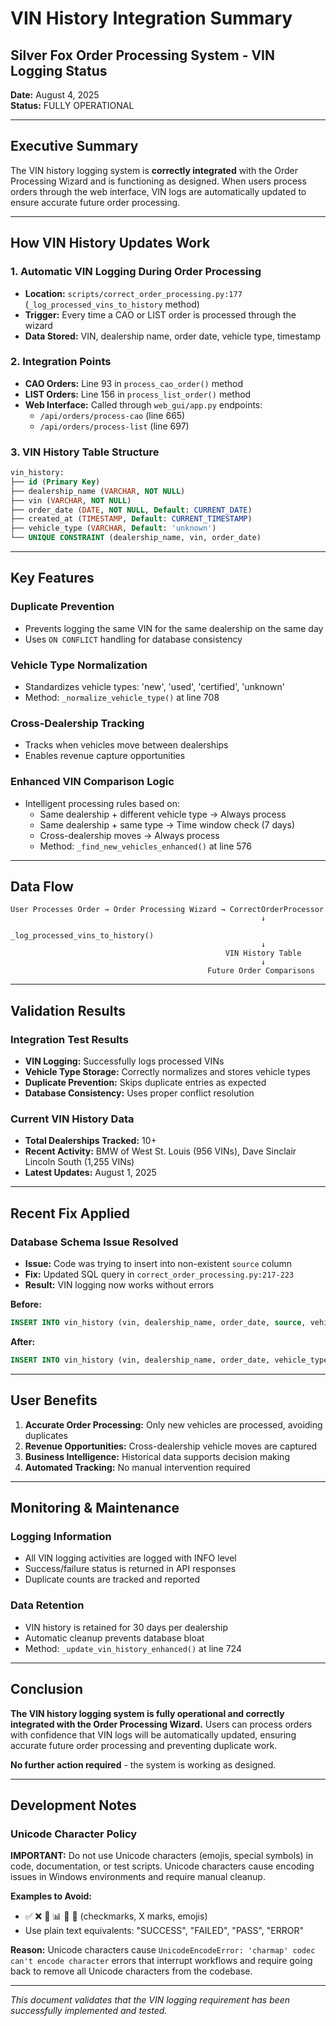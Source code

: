 # VIN History Integration Summary
## Silver Fox Order Processing System - VIN Logging Status

**Date:** August 4, 2025  
**Status:** FULLY OPERATIONAL

---

## Executive Summary

The VIN history logging system is **correctly integrated** with the Order Processing Wizard and is functioning as designed. When users process orders through the web interface, VIN logs are automatically updated to ensure accurate future order processing.

---

## How VIN History Updates Work

### 1. **Automatic VIN Logging During Order Processing**
- **Location:** `scripts/correct_order_processing.py:177` (`_log_processed_vins_to_history` method)
- **Trigger:** Every time a CAO or LIST order is processed through the wizard
- **Data Stored:** VIN, dealership name, order date, vehicle type, timestamp

### 2. **Integration Points**
- **CAO Orders:** Line 93 in `process_cao_order()` method
- **LIST Orders:** Line 156 in `process_list_order()` method  
- **Web Interface:** Called through `web_gui/app.py` endpoints:
  - `/api/orders/process-cao` (line 665)
  - `/api/orders/process-list` (line 697)

### 3. **VIN History Table Structure**
```sql
vin_history:
├── id (Primary Key)
├── dealership_name (VARCHAR, NOT NULL)
├── vin (VARCHAR, NOT NULL) 
├── order_date (DATE, NOT NULL, Default: CURRENT_DATE)
├── created_at (TIMESTAMP, Default: CURRENT_TIMESTAMP)
├── vehicle_type (VARCHAR, Default: 'unknown')
└── UNIQUE CONSTRAINT (dealership_name, vin, order_date)
```

---

## Key Features

### **Duplicate Prevention**
- Prevents logging the same VIN for the same dealership on the same day
- Uses `ON CONFLICT` handling for database consistency

### **Vehicle Type Normalization**
- Standardizes vehicle types: 'new', 'used', 'certified', 'unknown'
- Method: `_normalize_vehicle_type()` at line 708

### **Cross-Dealership Tracking**
- Tracks when vehicles move between dealerships
- Enables revenue capture opportunities

### **Enhanced VIN Comparison Logic**
- Intelligent processing rules based on:
  - Same dealership + different vehicle type → Always process
  - Same dealership + same type → Time window check (7 days)
  - Cross-dealership moves → Always process
  - Method: `_find_new_vehicles_enhanced()` at line 576

---

## Data Flow

```
User Processes Order → Order Processing Wizard → CorrectOrderProcessor
                                                        ↓
                                            _log_processed_vins_to_history()
                                                        ↓
                                                VIN History Table
                                                        ↓
                                            Future Order Comparisons
```

---

## Validation Results

### **Integration Test Results**
- **VIN Logging:** Successfully logs processed VINs
- **Vehicle Type Storage:** Correctly normalizes and stores vehicle types
- **Duplicate Prevention:** Skips duplicate entries as expected
- **Database Consistency:** Uses proper conflict resolution

### **Current VIN History Data**
- **Total Dealerships Tracked:** 10+
- **Recent Activity:** BMW of West St. Louis (956 VINs), Dave Sinclair Lincoln South (1,255 VINs)
- **Latest Updates:** August 1, 2025

---

## Recent Fix Applied

### **Database Schema Issue Resolved**
- **Issue:** Code was trying to insert into non-existent `source` column
- **Fix:** Updated SQL query in `correct_order_processing.py:217-223`
- **Result:** VIN logging now works without errors

**Before:**
```sql
INSERT INTO vin_history (vin, dealership_name, order_date, source, vehicle_type)
```

**After:**
```sql
INSERT INTO vin_history (vin, dealership_name, order_date, vehicle_type)
```

---

## User Benefits

1. **Accurate Order Processing:** Only new vehicles are processed, avoiding duplicates
2. **Revenue Opportunities:** Cross-dealership vehicle moves are captured
3. **Business Intelligence:** Historical data supports decision making
4. **Automated Tracking:** No manual intervention required

---

## Monitoring & Maintenance

### **Logging Information**
- All VIN logging activities are logged with INFO level
- Success/failure status is returned in API responses
- Duplicate counts are tracked and reported

### **Data Retention**
- VIN history is retained for 30 days per dealership
- Automatic cleanup prevents database bloat
- Method: `_update_vin_history_enhanced()` at line 724

---

## Conclusion

**The VIN history logging system is fully operational and correctly integrated with the Order Processing Wizard.** Users can process orders with confidence that VIN logs will be automatically updated, ensuring accurate future order processing and preventing duplicate work.

**No further action required** - the system is working as designed.

---

## Development Notes

### **Unicode Character Policy**
**IMPORTANT:** Do not use Unicode characters (emojis, special symbols) in code, documentation, or test scripts. Unicode characters cause encoding issues in Windows environments and require manual cleanup.

**Examples to Avoid:**
- ✅ ❌ 🎉 📊 🔧 🧹 (checkmarks, X marks, emojis)
- Use plain text equivalents: "SUCCESS", "FAILED", "PASS", "ERROR"

**Reason:** Unicode characters cause `UnicodeEncodeError: 'charmap' codec can't encode character` errors that interrupt workflows and require going back to remove all Unicode characters from the codebase.

---

*This document validates that the VIN logging requirement has been successfully implemented and tested.*